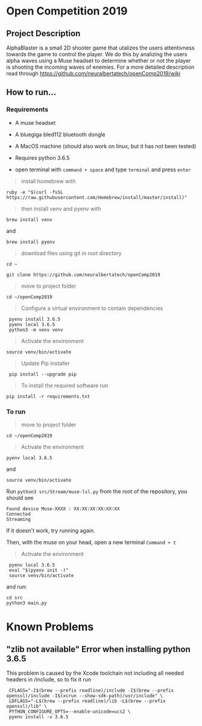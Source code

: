 # Open Competition 2019
 
 ## Project Description
 AlphaBlaster is a small 2D shooter game that utalizes the users attentivness towards the game to control the player. We do this by analizing the users alpha waves using a Muse headset to determine whether or not the player is shooting the incoming waves of enemies. For a more detailed description read through https://github.com/neuralbertatech/openComp2019/wiki
 
 ## How to run...
 ### Requirements
 * A muse headset
 * A bluegiga bled112 bluetooth dongle
 * A MacOS machine (should also work on linux, but it has not been tested)
 * Requires python 3.6.5

 * open terminal with `command + space` and type `terminal` and press `enter`

 > install homebrew with

  ` ruby -e "$(curl -fsSL https://raw.githubusercontent.com/Homebrew/install/master/install)" `

 > then install venv and pyenv with

  ` brew install venv `
  
  and
  
  ` brew install pyenv `

 > download files using git in root directory


  ` cd ~ `
  
  ` git clone https://github.com/neuralbertatech/openComp2019 `



 > move to project folder 

 ` cd ~/openComp2019 `

 > Configure a virtual environment to contain dependencies

 ```
  pyenv install 3.6.5
  pyenv local 3.6.5
  python3 -m venv venv
 ```

 > Activate the environment

 ` source venv/bin/activate `

 > Update Pip installer

 ` pip install --upgrade pip`

 > To install the required software run 

 `pip install -r requirements.txt`



 ### To run
  > move to project folder 

 ` cd ~/openComp2019 `

 > Activate the environment

 ` pyenv local 3.6.5 `

 and
 
 ` source venv/bin/activate `


 Run `python3 src/Stream/muse-lsl.py` from the root of the repository, you should see
 ```
 Found device Muse-XXXX : XX:XX:XX:XX:XX:XX
 Connected
 Streaming
```
 If it doesn't work, try running again.
 
 Then, with the muse on your head, open a new terminal `Command + t` 

  > Activate the environment

 ```
  pyenv local 3.6.5
  eval "$(pyenv init -)"
  source venv/bin/activate 
 ```


 and run: 

 ```
 cd src
 python3 main.py
 ```

# Known Problems
## "zlib not available" Error when installing python 3.6.5
 This problem is caused by the Xcode toolchain not including all needed headers in /include, so to fix it run
 ```
  CFLAGS="-I$(brew --prefix readline)/include -I$(brew --prefix openssl)/include -I$(xcrun --show-sdk-path)/usr/include" \
  LDFLAGS="-L$(brew --prefix readline)/lib -L$(brew --prefix openssl)/lib" \
  PYTHON_CONFIGURE_OPTS=--enable-unicode=ucs2 \
  pyenv install -v 3.6.5
```
 
